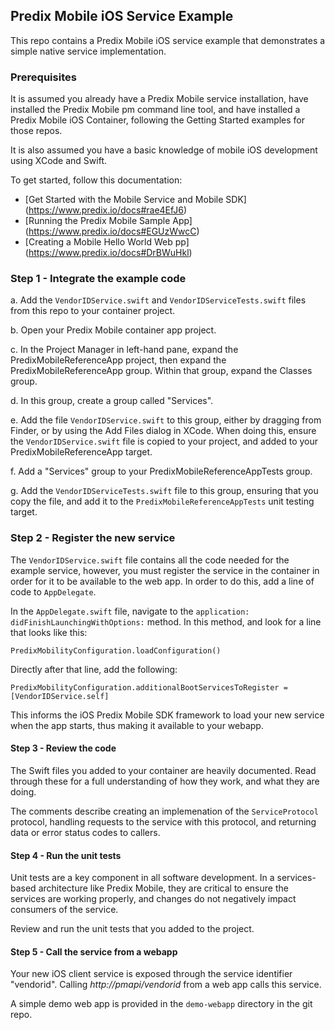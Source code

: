 ## Predix Mobile iOS Service Example

This repo contains a Predix Mobile iOS service example that demonstrates a simple native service implementation.

### Prerequisites

It is assumed you already have a Predix Mobile service installation, have installed the Predix Mobile pm command line tool, and have installed a Predix Mobile iOS Container, following the Getting Started examples for those repos.

It is also assumed you have a basic knowledge of mobile iOS development using XCode and Swift.

To get started, follow this documentation:
* [Get Started with the Mobile Service and Mobile SDK] (https://www.predix.io/docs#rae4EfJ6) 
* [Running the Predix Mobile Sample App] (https://www.predix.io/docs#EGUzWwcC)
* [Creating a Mobile Hello World Web pp] (https://www.predix.io/docs#DrBWuHkl) 


### Step 1 - Integrate the example code

  a. Add the `VendorIDService.swift` and `VendorIDServiceTests.swift` files from this repo to your container project.

  b. Open your Predix Mobile container app project. 

  c. In the Project Manager in left-hand pane, expand the PredixMobileReferenceApp project, then expand the PredixMobileReferenceApp group. Within that group, expand the Classes group. 

  d. In this group, create a group called "Services". 

  e. Add the file `VendorIDService.swift` to this group, either by dragging from Finder, or by using the Add Files dialog in XCode. When doing this, ensure the `VendorIDService.swift` file is copied to your project, and added to your PredixMobileReferenceApp target.

  f. Add a "Services" group to your PredixMobileReferenceAppTests group. 

  g. Add the `VendorIDServiceTests.swift` file to this group, ensuring that you copy the file, and add it to the `PredixMobileReferenceAppTests` unit testing target.

### Step 2 - Register the new service

The `VendorIDService.swift` file contains all the code needed for the example service, however, you must register the service in the container in order for it to be available to the web app. In order to do this, add a line of code to `AppDelegate`.

In the `AppDelegate.swift` file, navigate to the `application: didFinishLaunchingWithOptions:` method. In this method, and look for a line that looks like this:

    PredixMobilityConfiguration.loadConfiguration()

Directly after that line, add the following:

    PredixMobilityConfiguration.additionalBootServicesToRegister = [VendorIDService.self]

This informs the iOS Predix Mobile SDK framework to load your new service when the app starts, thus making it available to your webapp.

#### Step 3 - Review the code

The Swift files you added to your container are heavily documented. Read through these for a full understanding of how they work, and what they are doing.

The comments describe creating an implemenation of the `ServiceProtocol` protocol, handling requests to the service with this protocol, and returning data or error status codes to callers.

#### Step 4 - Run the unit tests

Unit tests are a key component in all software development. In a services-based architecture like Predix Mobile,
they are critical to ensure the services are working properly, and changes do not negatively impact
consumers of the service.

Review and run the unit tests that you added to the project.

#### Step 5 - Call the service from a webapp

Your new iOS client service is exposed through the service identifier "vendorid". Calling _http://pmapi/vendorid_ from a web app calls this service.

A simple demo web app is provided in the `demo-webapp` directory in the git repo.

